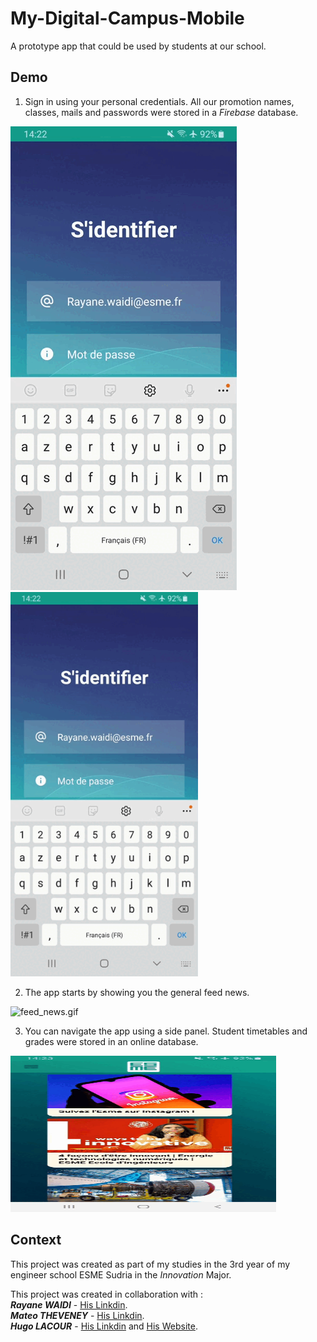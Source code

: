 # My-Digital-Campus-Mobile
A prototype app that could be used by students at our school.

## Demo
1. Sign in using your personal credentials. All our promotion names, classes, mails and passwords were stored in a *Firebase* database.

![sign_in](/demo/sign_in.gif)
 <img src="demo/sign_in.gif" alt="gif" width="300" height="615">
 
 2. The app starts by showing you the general feed news. 
 
 <img src="demo/feed_news.gif" alt="feed_news.gif" width="425" height="250">
 
 3. You can navigate the app using a side panel. Student timetables and grades were stored in an online database.
 
 <img src="demo/navigation.gif" alt="navigation.gif" width="425" height="250">
 

## Context
This project was created as part of my studies in the 3rd year of my engineer school ESME Sudria in the *Innovation* Major.

This project was created in collaboration with :<br/>
***Rayane WAIDI*** - [His Linkdin](https://www.linkedin.com/in/rayane-waidi/).<br/>
***Mateo THEVENEY*** - [His Linkdin](https://www.linkedin.com/in/mateo-theveney/).<br/>
***Hugo LACOUR*** - [His Linkdin](https://www.linkedin.com/in/hugo-lacour-790b251a3/) and [His Website](https://regal-bombolone-700163.netlify.app/).
 
